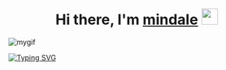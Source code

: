 <h1 align="center">Hi there, I'm <a href="https://vk.com/d_e_n_s_a" target="_blank">mindale</a> 
<img src="https://github.com/blackcater/blackcater/raw/main/images/Hi.gif" height="32"/></h1>

<!-- 
<h1 align="center">
<img src="https://media.giphy.com/media/v1.Y2lkPTc5MGI3NjExcHF0bzB5ZWM5MGNjMnAwdTV2MGptdWg0cjV2MDNrY3B6ZnR3N3BlZCZlcD12MV9pbnRlcm5hbF9naWZfYnlfaWQmY3Q9Zw/PFsJGfU6e7QjF477ov/giphy.gif" height="200"></h1> -->

![mygif](https://media.giphy.com/media/v1.Y2lkPTc5MGI3NjExcHF0bzB5ZWM5MGNjMnAwdTV2MGptdWg0cjV2MDNrY3B6ZnR3N3BlZCZlcD12MV9pbnRlcm5hbF9naWZfYnlfaWQmY3Q9Zw/PFsJGfU6e7QjF477ov/giphy.gif)


<a href="https://git.io/typing-svg"><img src="https://readme-typing-svg.demolab.com?font=Fira+Codea&pause=1000&color=F7F7F7&center=true&width=800&height=55&lines=This+is+my+git+and+you+can+check+my+repositories+with+my+code" alt="Typing SVG" /></a>
